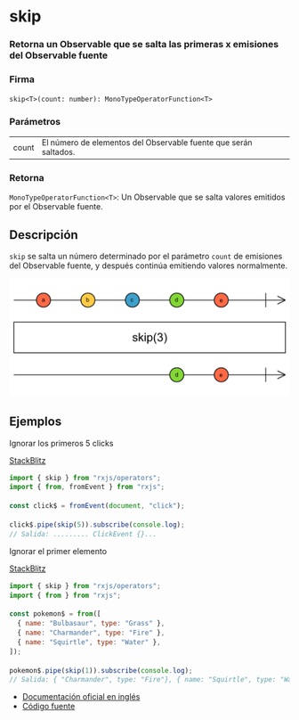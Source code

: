 # skip

### Retorna un Observable que se salta las primeras x emisiones del Observable fuente

### Firma

`skip<T>(count: number): MonoTypeOperatorFunction<T>`

### Parámetros

<table>
<tr><td>count</td><td>El número de elementos del Observable fuente que serán saltados.</td></tr>
</table>

### Retorna

`MonoTypeOperatorFunction<T>`: Un Observable que se salta valores emitidos por el Observable fuente.

## Descripción

`skip` se salta un número determinado por el parámetro `count` de emisiones del Observable fuente, y después continúa emitiendo valores normalmente.

<img src="assets/images/marble-diagrams/filtering/skip.png" alt="Diagrama de canicas del operador skip">

## Ejemplos

Ignorar los primeros 5 clicks

[StackBlitz](https://stackblitz.com/edit/rxjs-skip-1?file=index.ts)

```javascript
import { skip } from "rxjs/operators";
import { from, fromEvent } from "rxjs";

const click$ = fromEvent(document, "click");

click$.pipe(skip(5)).subscribe(console.log);
// Salida: ......... ClickEvent {}...
```

Ignorar el primer elemento

[StackBlitz](https://stackblitz.com/edit/rxjs-skip-2?file=index.ts)

```javascript
import { skip } from "rxjs/operators";
import { from } from "rxjs";

const pokemon$ = from([
  { name: "Bulbasaur", type: "Grass" },
  { name: "Charmander", type: "Fire" },
  { name: "Squirtle", type: "Water" },
]);

pokemon$.pipe(skip(1)).subscribe(console.log);
// Salida: { "Charmander", type: "Fire"}, { name: "Squirtle", type: "Water" }
```

- [Documentación oficial en inglés](https://rxjs-dev.firebaseapp.com/api/operators/skip)
- [Código fuente](https://github.com/ReactiveX/rxjs/blob/master/src/internal/operators/skip.ts)
